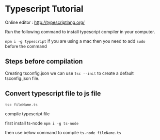 # Typescript Tutorial


Online editor : http://typescriptlang.org/

Run the following command to install typescript compiler in your computer.

`npm i -g typescript`
if you are using a mac then you need to add `sudo` before the command


Steps before compilation
------------------------------------------------------------------------------------------------
Creating tsconfig.json
we can use `tsc --init` to create a default tsconfig.json file. 


Convert typescript file to js file
------------------------------------------------------------------------------------------------

`tsc fileName.ts`

compile typescript file

first install ts-node
`npm i -g ts-node`

then use below command to compile
`ts-node fileName.ts`

